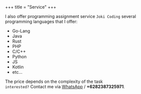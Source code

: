 +++
title = "Service"
+++

I also offer programming assignment service `Joki Coding`
several programming languages that I offer:

* Go-Lang
* Java
* Rust
* PHP
* C/C++
* Python
* JS
* Kotlin
* etc...

The price depends on the complexity of the task\
`interested?` Contact me via [WhatsApp](https://wa.link/2gi8t7) / **+6282387325971**.